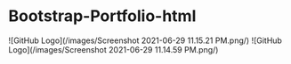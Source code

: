 # Bootstrap-Portfolio-html

![GitHub Logo](/images/Screenshot 2021-06-29 11.15.21 PM.png/)
![GitHub Logo](/images/Screenshot 2021-06-29 11.14.59 PM.png/)

